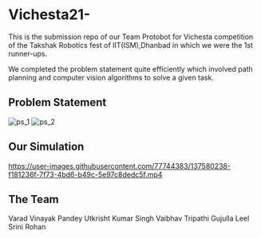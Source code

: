# Vichesta21-

This is the submission repo of our Team Protobot for Vichesta competition of the Takshak Robotics fest of IIT(ISM),Dhanbad in which we were the 1st runner-ups.

We completed the problem statement quite efficiently which involved path planning and computer vision algorithms to solve a given task.

## Problem Statement

![ps_1](https://user-images.githubusercontent.com/77744383/137580184-df67789c-b51a-4704-9342-f274c50ffb50.png)
![ps_2](https://user-images.githubusercontent.com/77744383/137580187-63094ad8-9eb2-4e07-936f-830e1beba251.png)

## Our Simulation



https://user-images.githubusercontent.com/77744383/137580238-f181236f-7f73-4bd6-b49c-5e97c8dedc5f.mp4



## The Team

Varad Vinayak Pandey
Utkrisht Kumar Singh
Vaibhav Tripathi
Gujulla Leel Srini Rohan  
